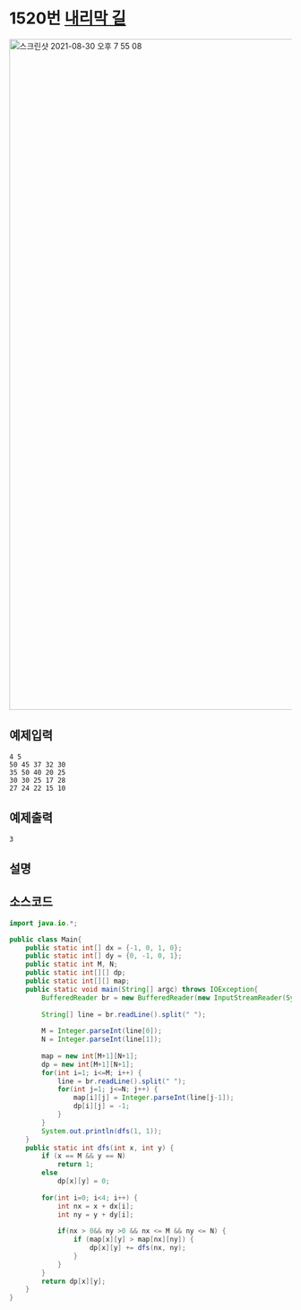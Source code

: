 # 1520번 [내리막 길](https://www.acmicpc.net/problem/1520)

<img width="1197" alt="스크린샷 2021-08-30 오후 7 55 08" src="https://user-images.githubusercontent.com/65120581/131328995-3f7840f5-d975-4452-a230-dfcc0e5d0c4a.png">


## 예제입력
```
4 5
50 45 37 32 30
35 50 40 20 25
30 30 25 17 28
27 24 22 15 10
```
## 예제출력
```
3
```

## 설명

## 소스코드
```java
import java.io.*;

public class Main{
	public static int[] dx = {-1, 0, 1, 0};
	public static int[] dy = {0, -1, 0, 1};
	public static int M, N;
	public static int[][] dp;
	public static int[][] map;
	public static void main(String[] argc) throws IOException{
		BufferedReader br = new BufferedReader(new InputStreamReader(System.in));
		
		String[] line = br.readLine().split(" ");
		
		M = Integer.parseInt(line[0]);
		N = Integer.parseInt(line[1]);
		
		map = new int[M+1][N+1];
		dp = new int[M+1][N+1];
		for(int i=1; i<=M; i++) {
			line = br.readLine().split(" ");
			for(int j=1; j<=N; j++) {
				map[i][j] = Integer.parseInt(line[j-1]);
				dp[i][j] = -1;
			}
		}
		System.out.println(dfs(1, 1));
	}
	public static int dfs(int x, int y) {
		if (x == M && y == N)
			return 1;
		else
			dp[x][y] = 0;
		
		for(int i=0; i<4; i++) {
			int nx = x + dx[i];
			int ny = y + dy[i];
			
			if(nx > 0&& ny >0 && nx <= M && ny <= N) {
				if (map[x][y] > map[nx][ny]) {
					dp[x][y] += dfs(nx, ny);
				}
			}
		}
		return dp[x][y];
	}
}
```
